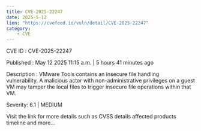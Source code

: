 ```yaml
---
title: CVE-2025-22247
date: 2025-5-12
lien: "https://cvefeed.io/vuln/detail/CVE-2025-22247"
category:
    - CVE
---
```


CVE ID : CVE-2025-22247

Published :  May 12
2025
11:15 a.m. | 5 hours
41 minutes ago

Description : VMware Tools contains an insecure file handling vulnerability. A malicious actor with non-administrative privileges on a guest VM may tamper the local files to trigger insecure file operations within that VM.

Severity: 6.1 | MEDIUM

Visit the link for more details
such as CVSS details
affected products
timeline
and more...
